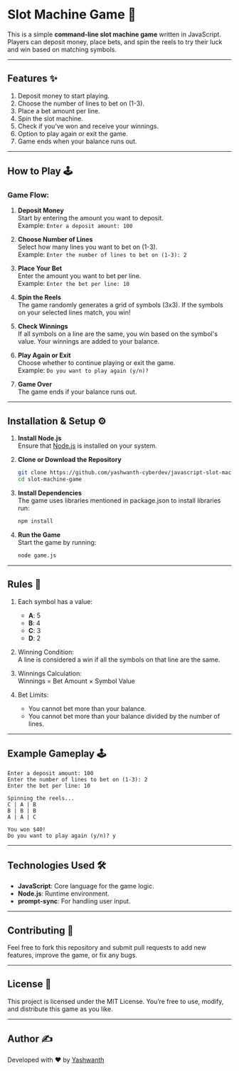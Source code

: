 # Slot Machine Game 🎠

This is a simple **command-line slot machine game** written in JavaScript. Players can deposit money, place bets, and spin the reels to try their luck and win based on matching symbols.

---

## Features ✨

1. Deposit money to start playing.
2. Choose the number of lines to bet on (1-3).
3. Place a bet amount per line.
4. Spin the slot machine.
5. Check if you’ve won and receive your winnings.
6. Option to play again or exit the game.
7. Game ends when your balance runs out.

---

## How to Play 🕹️

### Game Flow:

1. **Deposit Money**  
   Start by entering the amount you want to deposit.  
   Example: `Enter a deposit amount: 100`

2. **Choose Number of Lines**  
   Select how many lines you want to bet on (1-3).  
   Example: `Enter the number of lines to bet on (1-3): 2`

3. **Place Your Bet**  
   Enter the amount you want to bet per line.  
   Example: `Enter the bet per line: 10`

4. **Spin the Reels**  
   The game randomly generates a grid of symbols (3x3). If the symbols on your selected lines match, you win!

5. **Check Winnings**  
   If all symbols on a line are the same, you win based on the symbol's value. Your winnings are added to your balance.

6. **Play Again or Exit**  
   Choose whether to continue playing or exit the game.  
   Example: `Do you want to play again (y/n)?`

7. **Game Over**  
   The game ends if your balance runs out.

---

## Installation & Setup ⚙️

1. **Install Node.js**  
   Ensure that [Node.js](https://nodejs.org/) is installed on your system.

2. **Clone or Download the Repository**

   ```bash
   git clone https://github.com/yashwanth-cyberdev/javascript-slot-machine
   cd slot-machine-game
   ```

3. **Install Dependencies**  
   The game uses libraries mentioned in package.json to install libraries run:

   ```bash
   npm install
   ```

4. **Run the Game**  
   Start the game by running:
   ```bash
   node game.js
   ```

---

## Rules 🔄

1. Each symbol has a value:

   - **A**: 5
   - **B**: 4
   - **C**: 3
   - **D**: 2

2. Winning Condition:  
   A line is considered a win if all the symbols on that line are the same.

3. Winnings Calculation:  
   Winnings = Bet Amount × Symbol Value

4. Bet Limits:
   - You cannot bet more than your balance.
   - You cannot bet more than your balance divided by the number of lines.

---

## Example Gameplay 🕹️

```plaintext
Enter a deposit amount: 100
Enter the number of lines to bet on (1-3): 2
Enter the bet per line: 10

Spinning the reels...
C | A | B
B | B | B
A | A | C

You won $40!
Do you want to play again (y/n)? y
```

---

## Technologies Used 🛠️

- **JavaScript**: Core language for the game logic.
- **Node.js**: Runtime environment.
- **prompt-sync**: For handling user input.

---

## Contributing 🤝

Feel free to fork this repository and submit pull requests to add new features, improve the game, or fix any bugs.

---

## License 📄

This project is licensed under the MIT License. You’re free to use, modify, and distribute this game as you like.

---

## Author ✍️

Developed with ❤️ by [Yashwanth](https://github.com/yashwanth-cyberdev)
